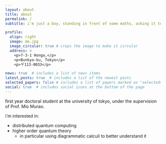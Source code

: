 ```yaml
---
layout: about
title: about
permalink: /
subtitle: i'm just a boy, standing in front of some maths, asking it to make sense

profile:
  align: right
  image: me.jpg
  image_circular: true # crops the image to make it circular
  address: >
    <p>7-3-1 Hongo,</p>
    <p>Bunkyo-ku, Tokyo</p>
    <p>〒113-0033</p>

news: true  # includes a list of news items
latest_posts: true  # includes a list of the newest posts
selected_papers: false # includes a list of papers marked as "selected={true}"
social: true  # includes social icons at the bottom of the page
---
```


first year doctoral student at the university of tokyo, under the supervision of Prof. Mio Murao.

i'm interested in:
- distributed quantum computing
- higher order quantum theory
  - in particular using diagrammatic calculi to better understand it
